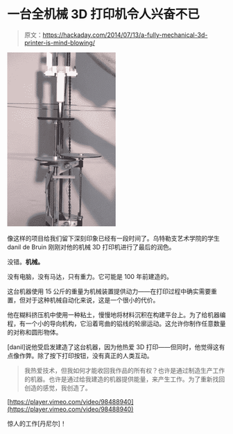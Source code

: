 # 一台全机械 3D 打印机令人兴奋不已

> 原文：<https://hackaday.com/2014/07/13/a-fully-mechanical-3d-printer-is-mind-blowing/>

![mechanical 3d printer](img/32b390e7af76e5d51cefbe11c37def82.png)

像这样的项目给我们留下深刻印象已经有一段时间了。乌特勒支艺术学院的学生 danil de Bruin 刚刚对他的机械 3D 打印机进行了最后的润色。

没错。**机械。**

没有电脑，没有马达，只有重力。它可能是 100 年前建造的。

这台机器使用 15 公斤的重量为机械装置提供动力——在打印过程中确实需要重置，但对于这种机械自动化来说，这是一个很小的代价。

他在糊料挤压机中使用一种粘土，慢慢地将材料沉积在构建平台上。为了给机器编程，有一个小的导向机构，它沿着弯曲的铝线的轮廓运动。这允许你制作任意数量的对称和圆形物体。

[danil]说他受启发建造了这台机器，因为他热爱 3D 打印——但同时，他觉得这有点像作弊。除了按下打印按钮，没有真正的人类互动。

> 我热爱技术，但我如何才能收回我作品的所有权？也许是通过制造生产工作的机器。也许是通过给我建造的机器提供能量，来产生工作。为了重新找回创造的感觉，我创造了。

[https://player.vimeo.com/video/98488940](https://player.vimeo.com/video/98488940)

惊人的工作[丹尼尔]！